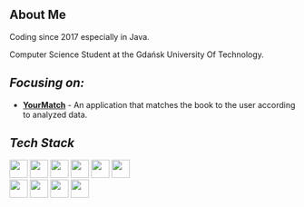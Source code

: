 ## About Me

Coding since 2017 especially in Java.

Computer Science Student at the Gdańsk University Of Technology.

## *Focusing on:*
- <strong>[YourMatch](https://github.com/Your-Match/YourMatch)</strong> - An application that matches the book to the user according to analyzed data. 

## *Tech Stack*

<p>
  <img src="https://img.shields.io/badge/JAVA-bf7e15?style=for-the-badge" height="32px"/>
  <img src="https://img.shields.io/badge/SPRING-6DB33F?logo=spring&logoColor=white&style=for-the-badge" height="32px"/>
  <img src="https://img.shields.io/badge/SPRING boot-6DB33F?logo=springboot&logoColor=white&style=for-the-badge" height="32px"/>
  <img src="https://img.shields.io/badge/PostgreSQL-4169E1?logo=PostgreSQL&logoColor=white&style=for-the-badge" height="32px"/>
  <img src="https://img.shields.io/badge/TypeScript-4169E1?logo=TypeScript&logoColor=white&style=for-the-badge" height="32px"/>
  <img src="https://img.shields.io/badge/IntelliJ IDEA-000000?logo=IntelliJ IDEA&logoColor=white&style=for-the-badge" height="32px"/>
  <br/>
  <img src="https://img.shields.io/badge/GitHub-181717?logo=GitHub&logoColor=white&style=for-the-badge" height="32px"/>
  <img src="https://img.shields.io/badge/Fedora-0078D4?logo=Fedora&logoColor=white&style=for-the-badge" height="32px"/>
  <img src="https://img.shields.io/badge/Linux-181717?logo=Linux&logoColor=white&style=for-the-badge" height="32px"/>
  <img src="https://img.shields.io/badge/Windows-0078D4?logo=Windows 11&logoColor=white&style=for-the-badge" height="32px"/>
</p>
